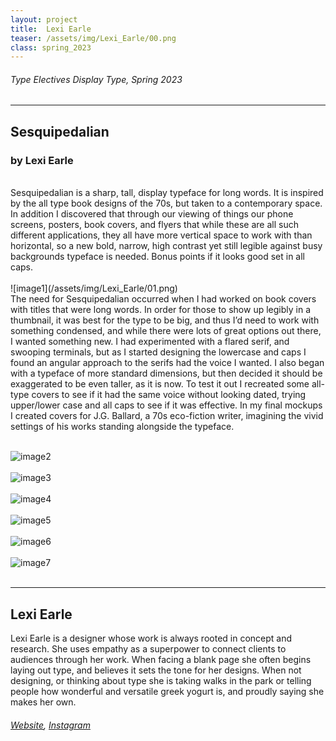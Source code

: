 ```yaml
---
layout: project
title:  Lexi Earle
teaser: /assets/img/Lexi_Earle/00.png
class: spring_2023
---
```

###### Type Electives Display Type, Spring 2023 ######
---
## Sesquipedalian ##
### by Lexi Earle ###

<br>
Sesquipedalian is a sharp, tall, display typeface for long words. It is inspired by the all type book designs of the 70s, but taken to a contemporary space. In addition I discovered that through our viewing of things our phone screens, posters, book covers, and flyers that while these are all such different applications, they all have more vertical space to work with than horizontal, so a new bold, narrow, high contrast yet still legible against busy backgrounds typeface is needed. Bonus points if it looks good set in all caps.
<br><br>
![image1](/assets/img/Lexi_Earle/01.png)
<br>
The need for Sesquipedalian occurred when I had worked on book covers with titles that were long words. In order for those to show up legibly in a thumbnail, it was best for the type to be big, and thus I’d need to work with something condensed, and while there were lots of great options out there, I wanted something new. I had experimented with a flared serif, and swooping terminals, but as I started designing the lowercase and caps I found an angular approach to the serifs had the voice I wanted. I also began with a typeface of more standard dimensions, but then decided it should be exaggerated to be even taller, as it is now. To test it out I recreated some all-type covers to see if it had the same voice without looking dated, trying upper/lower case and all caps to see if it was effective. In my final mockups I created covers for J.G. Ballard, a 70s eco-fiction writer, imagining the vivid settings of his works standing alongside the typeface.
<br><br>

![image2](/assets/img/Lexi_Earle/02.png)
<br><br>
![image3](/assets/img/Lexi_Earle/03.png)
<br><br>
![image4](/assets/img/Lexi_Earle/04.png)
<br><br>
![image5](/assets/img/Lexi_Earle/05.png)
<br><br>
![image6](/assets/img/Lexi_Earle/06.png)
<br><br>
![image7](/assets/img/Lexi_Earle/07.png)
<br><br>

---
## Lexi Earle ##
Lexi Earle is a designer whose work is always rooted in concept and research. She uses empathy as a superpower to connect clients to audiences through her work. When facing a blank page she often begins laying out type, and believes it sets the tone for her designs. When not designing, or thinking about type she is taking walks in the park or telling people how wonderful and versatile greek yogurt is, and proudly saying she makes her own.
<br>
###### [Website](https://lexiearle.design/), [Instagram](https://www.instagram.com/lexears/) ######
